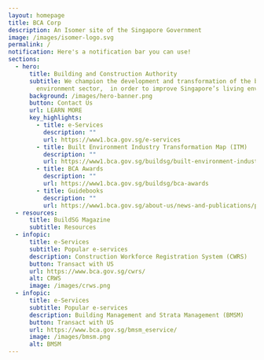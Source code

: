 ```yaml
---
layout: homepage
title: BCA Corp
description: An Isomer site of the Singapore Government
image: /images/isomer-logo.svg
permalink: /
notification: Here's a notification bar you can use!
sections:
  - hero:
      title: Building and Construction Authority
      subtitle: We champion the development and transformation of the built
        environment sector,  in order to improve Singapore’s living environment
      background: /images/hero-banner.png
      button: Contact Us
      url: LEARN MORE
      key_highlights:
        - title: e-Services
          description: ""
          url: https://www1.bca.gov.sg/e-services
        - title: Built Environment Industry Transformation Map (ITM)
          description: ""
          url: https://www1.bca.gov.sg/buildsg/built-environment-industry-transformation-map
        - title: BCA Awards
          description: ""
          url: https://www1.bca.gov.sg/buildsg/bca-awards
        - title: Guidebooks
          description: ""
          url: https://www1.bca.gov.sg/about-us/news-and-publications/publications-reports/guidebooks
  - resources:
      title: BuildSG Magazine
      subtitle: Resources
  - infopic:
      title: e-Services
      subtitle: Popular e-services
      description: Construction Workforce Registration System (CWRS)
      button: Transact with US
      url: https://www.bca.gov.sg/cwrs/
      alt: CRWS
      image: /images/crws.png
  - infopic:
      title: e-Services
      subtitle: Popular e-services
      description: Building Management and Strata Management (BMSM)
      button: Transact with US
      url: https://www.bca.gov.sg/bmsm_eservice/
      image: /images/bmsm.png
      alt: BMSM
---
```


